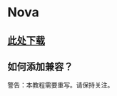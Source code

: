# Nova

## [此处下载](https://www.spigotmc.org/resources/nova-%E2%9C%A8-custom-blocks-%E2%9C%85-items-%E2%9C%85-guis-%E2%9C%85-modpack-like-fully-configurable.93648/)

## 如何添加兼容？

警告：本教程需要重写。请保持关注。